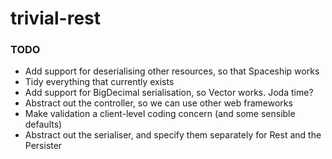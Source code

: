 # trivial-rest #

### TODO ###

* Add support for deserialising other resources, so that Spaceship works
* Tidy everything that currently exists
* Add support for BigDecimal serialisation, so Vector works. Joda time?
* Abstract out the controller, so we can use other web frameworks
* Make validation a client-level coding concern (and some sensible defaults)
* Abstract out the serialiser, and specify them separately for Rest and the Persister